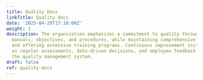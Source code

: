 ```yaml
---
title: Quality Docs
linkTitle: Quality docs
date: '2025-04-29T17:10:00Z'
weight: 1
description: The organization emphasizes a commitment to quality through policies,
  manuals, objectives, and procedures, while maintaining comprehensive quality records
  and offering extensive training programs. Continuous improvement initiatives focus
  on regular assessments, data-driven decisions, and employee feedback to enhance
  the quality management system.
draft: false
ref: quality-docs
---
```


